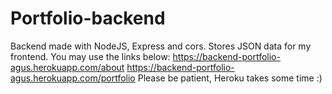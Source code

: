 # Portfolio-backend
Backend made with NodeJS, Express and cors. 
Stores JSON data for my frontend. 
You may use the links below: 
https://backend-portfolio-agus.herokuapp.com/about
https://backend-portfolio-agus.herokuapp.com/portfolio
Please be patient, Heroku  takes some time :)
